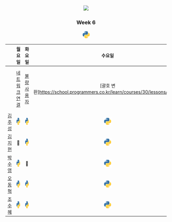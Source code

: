 <div align="center">
  <h3><img src="https://user-images.githubusercontent.com/46666296/133788774-1bba4108-db05-4d35-88ac-e355f29040a0.png"></h3>

  ### <center>**Week 6**</center>
  <!--Python-->
  <img src="https://raw.githubusercontent.com/vscode-icons/vscode-icons/master/icons/file_type_python.svg" height="25"/>
  
  <!--문제를 풀었으면 위의 아이콘을 복사해서 붙여넣기-->
  <!--링크 삽입할 때 Forked Repo(개인 저장소)가 아닌 Remote Repo(원본 저장소) 주소를 붙여넣을 것-->
  ||월요일|화요일|수요일|목요일|금요일|
  |:---------------:|:---------------:|:---------------:|:---------------:|:---------------:|:---------------:|
  ||[네트워크 연결](https://www.acmicpc.net/problem/1922)|[불량 사용자](https://school.programmers.co.kr/learn/courses/30/lessons/64064)|[괄호 변환]https://school.programmers.co.kr/learn/courses/30/lessons/60058|[트리](https://www.acmicpc.net/problem/1068)|[[3차] 파일명 정렬](https://school.programmers.co.kr/learn/courses/30/lessons/17686)|
  |[김주성](https://github.com/kjs2109)| [<img src="https://raw.githubusercontent.com/vscode-icons/vscode-icons/master/icons/file_type_python.svg" height="25"/>](./BOJ1922_김주성.py) | [<img src="https://raw.githubusercontent.com/vscode-icons/vscode-icons/master/icons/file_type_python.svg" height="25"/>](./불량_사용자_김주성.py) | [<img src="https://raw.githubusercontent.com/vscode-icons/vscode-icons/master/icons/file_type_python.svg" height="25"/>](./괄호_변환_김주성.py) | [<img src="https://raw.githubusercontent.com/vscode-icons/vscode-icons/master/icons/file_type_python.svg" height="25"/>](./BOJ1068_김주성.py) | 🧠 |
  |[김지현](https://github.com/codehyunn)| 🧠 | [<img src="https://raw.githubusercontent.com/vscode-icons/vscode-icons/master/icons/file_type_python.svg" height="25"/>](./불량_사용자_김지현.py) | [<img src="https://raw.githubusercontent.com/vscode-icons/vscode-icons/master/icons/file_type_python.svg" height="25"/>](./괄호_변환_김지현.py)  | 🧠 | 🧠 |
  |[박수영](https://github.com/nstalways)| [<img src="https://raw.githubusercontent.com/vscode-icons/vscode-icons/master/icons/file_type_python.svg" height="25"/>](./BOJ1922_박수영.py) | 🧠 | [<img src="https://raw.githubusercontent.com/vscode-icons/vscode-icons/master/icons/file_type_python.svg" height="25"/>](./괄호_변환_박수영.py) | 🧠 | 🧠 |
  |[오동혁](https://github.com/97DongHyeokOH)|[<img src="https://raw.githubusercontent.com/vscode-icons/vscode-icons/master/icons/file_type_python.svg" height="25"/>](./BOJ1922_오동혁.py)|[<img src="https://raw.githubusercontent.com/vscode-icons/vscode-icons/master/icons/file_type_python.svg" height="25"/>](./불량_사용자_오동혁.py)|[<img src="https://raw.githubusercontent.com/vscode-icons/vscode-icons/master/icons/file_type_python.svg" height="25"/>](./괄호_변환_오동혁.py)| 🧠 | 🧠 |
  |[조수혜](https://github.com/suhyehye)| <img src="https://raw.githubusercontent.com/vscode-icons/vscode-icons/master/icons/file_type_python.svg" height="25"/> | <img src="https://raw.githubusercontent.com/vscode-icons/vscode-icons/master/icons/file_type_python.svg" height="25"/> | <img src="https://raw.githubusercontent.com/vscode-icons/vscode-icons/master/icons/file_type_python.svg" height="25"/> | 🧠 | 🧠 |
</div>
